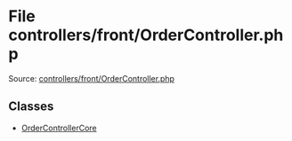 File controllers/front/OrderController.php
=========

Source: [controllers/front/OrderController.php](https://github.com/PrestaShop/PrestaShop/blob/1.5.6.3/controllers/front/OrderController.php)


Classes
-------

* [OrderControllerCore](class.OrderControllerCore.md)

